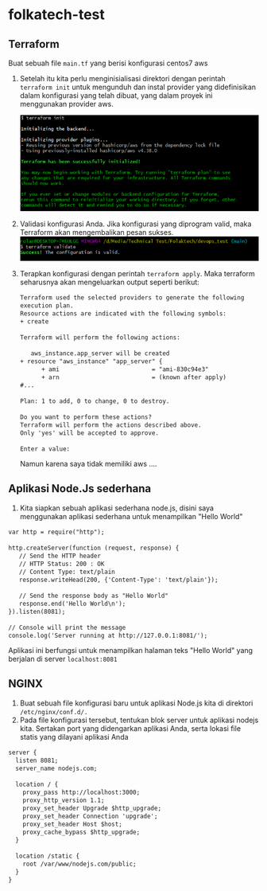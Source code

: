 # folkatech-test

## Terraform
Buat sebuah file `main.tf` yang berisi konfigurasi centos7 aws
1. Setelah itu kita perlu menginisialisasi direktori dengan perintah `terraform init` untuk mengunduh dan instal provider yang didefinisikan dalam konfigurasi yang telah dibuat, yang dalam proyek ini menggunakan provider aws. 
   
   ![version](gambar/terraform_init.png)


2. Validasi konfigurasi Anda. Jika konfigurasi yang diprogram valid, maka Terraform akan mengembalikan pesan sukses.
   ![version](gambar/terraform_validate.png)

3. Terapkan konfigurasi dengan perintah `terraform apply`. Maka terraform seharusnya akan mengeluarkan output seperti berikut:
   ```
   Terraform used the selected providers to generate the following execution plan.
   Resource actions are indicated with the following symbols:
   + create

   Terraform will perform the following actions:

      aws_instance.app_server will be created
   + resource "aws_instance" "app_server" {
         + ami                          = "ami-830c94e3"
         + arn                          = (known after apply)
   #...

   Plan: 1 to add, 0 to change, 0 to destroy.

   Do you want to perform these actions?
   Terraform will perform the actions described above.
   Only 'yes' will be accepted to approve.

   Enter a value:
   ```

   Namun karena saya tidak memiliki aws ....



## Aplikasi Node.Js sederhana

1. Kita siapkan sebuah aplikasi sederhana node.js, disini saya menggunakan aplikasi sederhana untuk menampilkan "Hello World"

```
var http = require("http");

http.createServer(function (request, response) {
   // Send the HTTP header 
   // HTTP Status: 200 : OK
   // Content Type: text/plain
   response.writeHead(200, {'Content-Type': 'text/plain'});
   
   // Send the response body as "Hello World"
   response.end('Hello World\n');
}).listen(8081);

// Console will print the message
console.log('Server running at http://127.0.0.1:8081/');
```

Aplikasi ini berfungsi untuk menampilkan halaman teks "Hello World" yang berjalan di server `localhost:8081`

## NGINX
1. Buat sebuah file konfigurasi baru untuk aplikasi Node.js kita di direktori `/etc/nginx/conf.d/.` 
2. Pada file konfigurasi tersebut, tentukan blok server untuk aplikasi nodejs kita. Sertakan port yang didengarkan aplikasi Anda, serta lokasi file statis yang dilayani aplikasi Anda

```
server {
  listen 8081;
  server_name nodejs.com;

  location / {
    proxy_pass http://localhost:3000;
    proxy_http_version 1.1;
    proxy_set_header Upgrade $http_upgrade;
    proxy_set_header Connection 'upgrade';
    proxy_set_header Host $host;
    proxy_cache_bypass $http_upgrade;
  }

  location /static {
    root /var/www/nodejs.com/public;
  }
}
```

